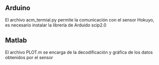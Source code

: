 ## Arduino
El archivo acm_termial.py permite la comunicación con el sensor Hokuyo, es necesario instalar la librería de Arduido scip2.0


## Matlab
El archivo  PLOT.m se encarga de la decodificación y gráfica de los datos obtenidos por el sensor








